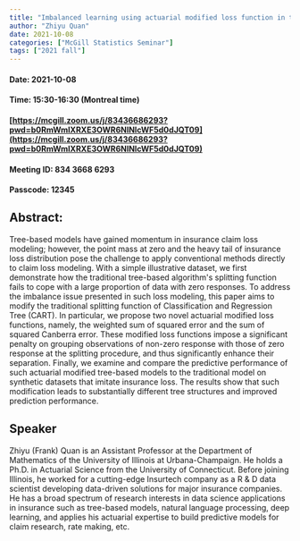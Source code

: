 ```yaml
---
title: "Imbalanced learning using actuarial modified loss function in tree-based models"
author: "Zhiyu Quan"
date: 2021-10-08
categories: ["McGill Statistics Seminar"]
tags: ["2021 fall"]
---
```


#### Date: 2021-10-08
#### Time: 15:30-16:30 (Montreal time)

#### [https://mcgill.zoom.us/j/83436686293?pwd=b0RmWmlXRXE3OWR6NlNIcWF5d0dJQT09](https://mcgill.zoom.us/j/83436686293?pwd=b0RmWmlXRXE3OWR6NlNIcWF5d0dJQT09)
#### Meeting ID: 834 3668 6293
#### Passcode: 12345



## Abstract:

Tree-based models have gained momentum in insurance claim loss modeling; however, the point mass at zero and the heavy tail of insurance loss distribution pose the challenge to apply conventional methods directly to claim loss modeling. With a simple illustrative dataset, we first demonstrate how the traditional tree-based algorithm's splitting function fails to cope with a large proportion of data with zero responses. To address the imbalance issue presented in such loss modeling, this paper aims to modify the traditional splitting function of Classification and Regression Tree (CART). In particular, we propose two novel actuarial modified loss functions, namely, the weighted sum of squared error and the sum of squared Canberra error. These modified loss functions impose a significant penalty on grouping observations of non-zero response with those of zero response at the splitting procedure, and thus significantly enhance their separation. Finally, we examine and compare the predictive performance of such actuarial modified tree-based models to the traditional model on synthetic datasets that imitate insurance loss. The results show that such modification leads to substantially different tree structures and improved prediction performance.

## Speaker

Zhiyu (Frank) Quan is an Assistant Professor at the Department of Mathematics of the University of Illinois at Urbana-Champaign. He holds a Ph.D. in Actuarial Science from the University of Connecticut. Before joining Illinois, he worked for a cutting-edge Insurtech company as a R & D data scientist developing data-driven solutions for major insurance companies. He has a broad spectrum of research interests in data science applications in insurance such as tree-based models, natural language processing, deep learning, and applies his actuarial expertise to build predictive models for claim research, rate making, etc.  